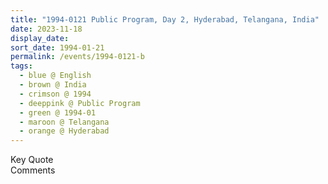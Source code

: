 ```yaml
---
title: "1994-0121 Public Program, Day 2, Hyderabad, Telangana, India"
date: 2023-11-18
display_date: 
sort_date: 1994-01-21
permalink: /events/1994-0121-b
tags:
  - blue @ English
  - brown @ India
  - crimson @ 1994
  - deeppink @ Public Program
  - green @ 1994-01
  - maroon @ Telangana
  - orange @ Hyderabad
---
```


<wave-list>
  <list-title color="green" width="75">Key Quote</list-title>
  <list-item color="BlanchedAlmond"  width="200"></list-item>
  <list-item color="Lavender"></list-item>
  <list-item color="BlanchedAlmond"></list-item>
</wave-list>

<br>

<wave-list>
  <list-title color="green" width="75">Comments</list-title>
  <list-item color="BlanchedAlmond"  width="200"></list-item>
  <list-item color="Lavender"></list-item>
  <list-item color="BlanchedAlmond"></list-item>
</wave-list>